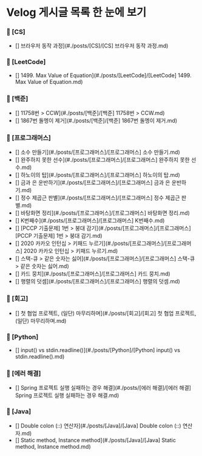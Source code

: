# Velog 게시글 목록 한 눈에 보기
### 📁 [CS]
- [] 브라우저 동작 과정](#./posts/[CS]/[CS] 브라우저 동작 과정.md)  
### 📁 [LeetCode]
- [] 1499. Max Value of Equation](#./posts/[LeetCode]/[LeetCode] 1499. Max Value of Equation.md)  
### 📁 [백준]
- [] 11758번 > CCW](#./posts/[백준]/[백준] 11758번 > CCW.md)  
- [] 1867번 돌멩이 제거](#./posts/[백준]/[백준] 1867번 돌멩이 제거.md)  
### 📁 [프로그래머스]
- [] 소수 만들기](#./posts/[프로그래머스]/[프로그래머스] 소수 만들기.md)  
- [] 완주하지 못한 선수](#./posts/[프로그래머스]/[프로그래머스] 완주하지 못한 선수.md)  
- [] 하노이의 탑](#./posts/[프로그래머스]/[프로그래머스] 하노이의 탑.md)  
- [] 금과 은 운반하기](#./posts/[프로그래머스]/[프로그래머스] 금과 은 운반하기.md)  
- [] 정수 제곱근 판별](#./posts/[프로그래머스]/[프로그래머스] 정수 제곱근 판별.md)  
- [] 바탕화면 정리](#./posts/[프로그래머스]/[프로그래머스] 바탕화면 정리.md)  
- [] K번째수](#./posts/[프로그래머스]/[프로그래머스] K번째수.md)  
- [] [PCCP 기출문제] 1번 > 붕대 감기](#./posts/[프로그래머스]/[프로그래머스] [PCCP 기출문제] 1번 > 붕대 감기.md)  
- [] 2020 카카오 인턴십 > 키패드 누르기](#./posts/[프로그래머스]/[프로그래머스] 2020 카카오 인턴십 > 키패드 누르기.md)  
- [] 스택-큐 > 같은 숫자는 싫어](#./posts/[프로그래머스]/[프로그래머스] 스택-큐 > 같은 숫자는 싫어.md)  
- [] 카드 뭉치](#./posts/[프로그래머스]/[프로그래머스] 카드 뭉치.md)  
- [] 행렬의 덧셈](#./posts/[프로그래머스]/[프로그래머스] 행렬의 덧셈.md)  
### 📁 [회고]
- [] 첫 협업 프로젝트, (일단) 마무리하며](#./posts/[회고]/[회고] 첫 협업 프로젝트, (일단) 마무리하며.md)  
### 📁 [Python]
- [] input() vs stdin.readline()](#./posts/[Python]/[Python] input() vs stdin.readline().md)  
### 📁 [에러 해결]
- [] Spring 프로젝트 실행 실패하는 경우 해결](#./posts/[에러 해결]/[에러 해결] Spring 프로젝트 실행 실패하는 경우 해결.md)  
### 📁 [Java]
- [] Double colon (::) 연산자](#./posts/[Java]/[Java] Double colon (::) 연산자.md)  
- [] Static method, Instance method](#./posts/[Java]/[Java] Static method, Instance method.md)  
